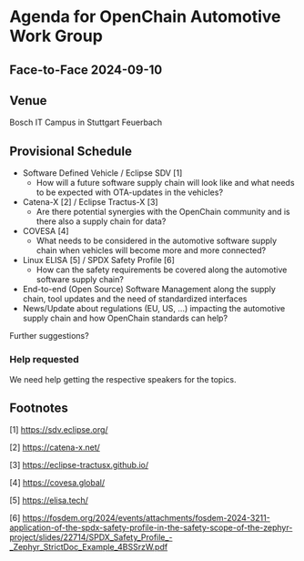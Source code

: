 # Agenda for OpenChain Automotive Work Group
## Face-to-Face 2024-09-10

## Venue

Bosch IT Campus in Stuttgart Feuerbach

## Provisional Schedule

- Software Defined Vehicle / Eclipse SDV [1] 
  - How will a future software supply chain will look like and what needs to be expected with OTA-updates in the vehicles?
- Catena-X [2] / Eclipse Tractus-X [3]
  - Are there potential synergies with the OpenChain community and is there also a supply chain for data?
- COVESA [4]
  - What needs to be considered in the automotive software supply chain when vehicles will become more and more connected?
- Linux ELISA [5] / SPDX Safety Profile [6]
  - How can the safety requirements be covered along the automotive software supply chain?
- End-to-end (Open Source) Software Management along the supply chain, tool updates and the need of standardized interfaces
- News/Update about regulations (EU, US, …) impacting the automotive supply chain and how OpenChain standards can help?

Further suggestions?

### Help requested 

We need help getting the respective speakers for the topics.

## Footnotes

[1] https://sdv.eclipse.org/

[2] https://catena-x.net/

[3] https://eclipse-tractusx.github.io/

[4] https://covesa.global/

[5] https://elisa.tech/

[6] https://fosdem.org/2024/events/attachments/fosdem-2024-3211-application-of-the-spdx-safety-profile-in-the-safety-scope-of-the-zephyr-project/slides/22714/SPDX_Safety_Profile_-_Zephyr_StrictDoc_Example_4BSSrzW.pdf